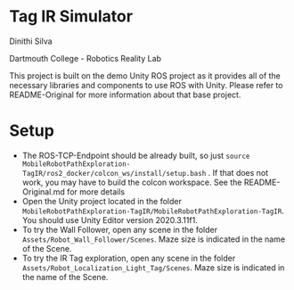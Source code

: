 # Tag IR Simulator


Dinithi Silva


Dartmouth College - Robotics Reality Lab

This project is built on the demo Unity ROS project as it provides all of the necessary libraries and components to use ROS with Unity. Please refer to README-Original for more information about that base project.

# Setup

* The ROS-TCP-Endpoint should be already built, so just `source MobileRobotPathExploration-TagIR/ros2_docker/colcon_ws/install/setup.bash` . If that does not work, you may have to build the colcon workspace. See the README-Original.md for more details
* Open the Unity project located in the folder `MobileRobotPathExploration-TagIR/MobileRobotPathExploration-TagIR`. You should use Unity Editor version 2020.3.11f1.
* To try the Wall Follower, open any scene in the folder `Assets/Robot_Wall_Follower/Scenes`. Maze size is indicated in the name of the Scene.
* To try the IR Tag exploration, open any scene in the folder `Assets/Robot_Localization_Light_Tag/Scenes`. Maze size is indicated in the name of the Scene.
